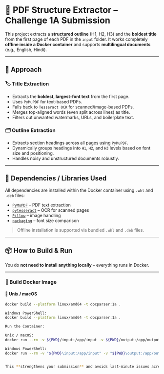 # 🧠 PDF Structure Extractor – Challenge 1A Submission

This project extracts a **structured outline** (H1, H2, H3) and the **boldest title** from the first page of each PDF in the `input` folder. It works completely **offline inside a Docker container** and supports **multilingual documents** (e.g., English, Hindi).

---

## 🧩 Approach

### 🏷️ Title Extraction

- Extracts the **boldest, largest-font text** from the first page.
- Uses `PyMuPDF` for text-based PDFs.
- Falls back to `Tesseract OCR` for scanned/image-based PDFs.
- Merges top-aligned words (even split across lines) as title.
- Filters out unwanted watermarks, URLs, and boilerplate text.

### 🗂️ Outline Extraction

- Extracts section headings across all pages using `PyMuPDF`.
- Dynamically groups headings into `H1`, `H2`, and `H3` levels based on font size and positioning.
- Handles noisy and unstructured documents robustly.

---

## 🔧 Dependencies / Libraries Used

All dependencies are installed within the Docker container using `.whl` and `.deb` files:

- [`PyMuPDF`](https://github.com/pymupdf/PyMuPDF) – PDF text extraction
- [`pytesseract`](https://github.com/madmaze/pytesseract) – OCR for scanned pages
- [`Pillow`](https://python-pillow.org/) – image handling
- [`packaging`](https://pypi.org/project/packaging/) – font size comparison

> Offline installation is supported via bundled `.whl` and `.deb` files.

---

## 📦 How to Build & Run

You do **not need to install anything locally** – everything runs in Docker.

---

### 🐳 Build Docker Image

#### 🐧 Unix / macOS

```bash
docker build --platform linux/amd64 -t docparser:1a .

Windows PowerShell:
docker build --platform linux/amd64 -t docparser:1a .

Run the Container:

Unix / macOS:
docker run --rm -v ${PWD}/input:/app/input -v ${PWD}/output:/app/output --network none docparser:1a

Windows PowerShell:
docker run --rm -v "${PWD}\input:/app/input" -v "${PWD}\output:/app/output" --network none docparser:1a


This **strengthens your submission** and avoids last-minute issues across different machines. You're on the right track — just push with this included. 💪🚀

